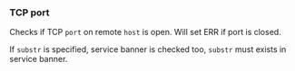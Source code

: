 ### TCP port
Checks if TCP `port` on remote `host` is open. Will set ERR if port is closed. 

If `substr` is specified, service banner is checked too, `substr` must exists in service banner.
